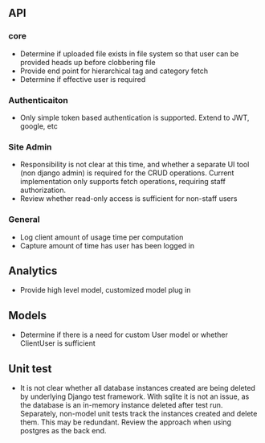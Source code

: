 ## API
### core
* Determine if uploaded file exists in file system so that user can be provided heads up before clobbering file
* Provide end point for hierarchical tag and category fetch
* Determine if effective user is required

### Authenticaiton
* Only simple token based authentication is supported.  Extend to JWT, google, etc

### Site Admin
* Responsibility is not clear at this time, and whether a separate UI tool (non django admin) is required for the
  CRUD operations.  Current implementation only supports fetch operations, requiring staff authorization.
* Review whether read-only access is sufficient for non-staff users

### General
* Log client amount of usage time per computation
* Capture amount of time has user has been logged in

## Analytics
* Provide high level model, customized model plug in

## Models
* Determine if there is a need for custom User model or whether ClientUser is sufficient

## Unit test
* It is not clear whether all database instances created are being deleted by underlying Django test framework.
  With sqlite it is not an issue, as the database is an in-memory instance deleted after test run.
  Separately, non-model unit tests track the instances created and delete them.  This may be redundant.
  Review the approach when using postgres as the back end.
